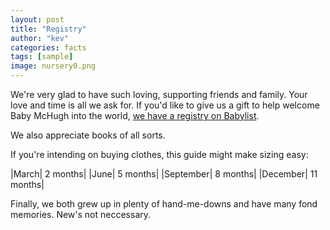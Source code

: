 ```yaml
---
layout: post
title: "Registry"
author: "kev"
categories: facts
tags: [sample]
image: nursery0.png
---
```

We're very glad to have such loving, supporting friends and family. Your love and time is all we ask for. If you'd like to give us a gift to help welcome Baby McHugh into the world, [we have a registry on Babylist](my.babylist.com/jonna-mchugh). 

We also appreciate books of all sorts.

If you're intending on buying clothes, this guide might make sizing easy: 

|March| 2 months|
|June| 5 months|
|September| 8 months|
|December| 11 months|

Finally, we both grew up in plenty of hand-me-downs and have many fond memories. New's not neccessary.
